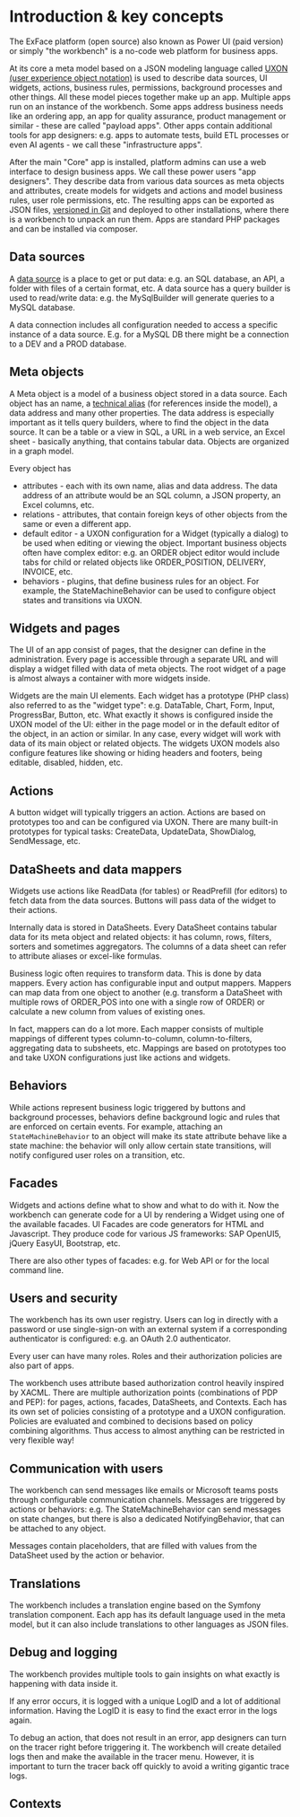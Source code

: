 # Introduction & key concepts

The ExFace platform (open source) also known as Power UI (paid version) or simply "the workbench" is a no-code web platform for business apps. 

At its core a meta model based on a JSON modeling language called [UXON (user experience object notation)](../UXON/index.md) is used to describe data sources, UI widgets, actions, business rules, permissions, background processes and other things. All these model pieces together make up an app. Multiple apps run on an instance of the workbench. Some apps address business needs like an ordering app, an app for quality assurance, product management or similar - these are called "payload apps". Other apps contain additional tools for app designers: e.g. apps to automate tests, build ETL processes or even AI agents - we call these "infrastructure apps".

After the main "Core" app is installed, platform admins can use a web interface to design business apps. We call these power users "app designers". They describe data from various data sources as meta objects and attributes, create models for widgets and actions and model business rules, user role permissions, etc. The resulting apps can be exported as JSON files, [versioned in Git](https://github.com/axenox/PackageManager/blob/1.x-dev/Docs/Versioning/index.md) and deployed to other installations, where there is a workbench to unpack an run them. Apps are standard PHP packages and can be installed via composer. 

## Data sources

A [data source](../creating_metamodels/data_sources/index.md) is a place to get or put data: e.g. an SQL database, an API, a folder with files of a certain format, etc. A data source has a query builder is used to read/write data: e.g. the MySqlBuilder will generate queries to a MySQL database. 

A data connection includes all configuration needed to access a specific instance of a data source. E.g. for a MySQL DB there might be a connection to a DEV and a PROD database. 

## Meta objects

A Meta object is a model of a business object stored in a data source. Each object has an name, a [technical alias](../UXON/Aliases.md) (for references inside the model), a data address and many other properties. The data address is especially important as it tells query builders, where to find the object in the data source. It can be a table or a view in SQL, a URL in a web service, an Excel sheet - basically anything, that contains tabular data. Objects are organized in a graph model. 

Every object has

- attributes - each with its own name, alias and data address. The data address of an attribute would be an SQL column, a JSON property, an Excel columns, etc.
- relations - attributes, that contain foreign keys of other objects from the same or even a different app. 
- default editor - a UXON configuration for a Widget (typically a dialog) to be used when editing or viewing the object. Important business objects often have complex editor: e.g. an ORDER object editor would include tabs for child or related objects like ORDER_POSITION, DELIVERY, INVOICE, etc. 
- behaviors - plugins, that define business rules for an object. For example, the StateMachineBehavior can be used to configure object states and transitions via UXON. 

## Widgets and pages

The UI of an app consist of pages, that the designer can define in the administration. Every page is accessible through a separate URL and will display a widget filled with data of meta objects. The root widget of a page is almost always a container with more widgets inside. 

Widgets are the main UI elements. Each widget has a prototype (PHP class) also referred to as the "widget type": e.g. DataTable, Chart, Form, Input, ProgressBar, Button, etc. What exactly it shows is configured inside the UXON model of the UI: either in the page model or in the default editor of the object, in an action or similar. In any case, every widget will work with data of its main object or related objects. The widgets UXON models also configure features like showing or hiding headers and footers, being editable, disabled, hidden, etc.

## Actions

A button widget will typically triggers an action. Actions are based on prototypes too and can be configured via UXON. There are many built-in prototypes for typical tasks: CreateData, UpdateData, ShowDialog, SendMessage, etc.

## DataSheets and data mappers

Widgets use actions like ReadData (for tables) or ReadPrefill (for editors) to fetch data from the data sources. Buttons will pass data of the widget to their actions. 

Internally data is stored in DataSheets. Every DataSheet contains tabular data for its meta object and related objects: it has column, rows, filters, sorters and sometimes aggregators. The columns of a data sheet can refer to attribute aliases or excel-like formulas. 

Business logic often requires to transform data. This is done by data mappers. Every action has configurable input and output mappers. Mappers can map data from one object to another (e.g. transform a DataSheet with multiple rows of ORDER_POS into one with a single row of ORDER) or calculate a new column from values of existing ones. 

In fact, mappers can do a lot more. Each mapper consists of multiple mappings of different types column-to-column, column-to-filters, aggregating data to subsheets, etc. Mappings are based on prototypes too and take UXON configurations just like actions and widgets. 

## Behaviors

While actions represent business logic triggered by buttons and background processes, behaviors define background logic and rules that are enforced on certain events. For example, attaching an `StateMachineBehavior` to an object will make its state attribute behave like a state machine: the behavior will only allow certain state transitions, will notify configured user roles on a transition, etc.

## Facades

Widgets and actions define what to show and what to do with it. Now the workbench can generate code for a UI by rendering a Widget using one of the available facades. UI Facades are code generators for HTML and Javascript. They produce code for various JS frameworks: SAP OpenUI5, jQuery EasyUI, Bootstrap, etc. 

There are also other types of facades: e.g. for Web API or for the local command line. 

## Users and security

The workbench has its own user registry. Users can log in directly with a password or use single-sign-on with an external system if a corresponding authenticator is configured: e.g. an OAuth 2.0 authenticator. 

Every user can have many roles. Roles and their authorization policies are also part of apps. 

The workbench uses attribute based authorization control heavily inspired by XACML. There are multiple authorization points (combinations of PDP and PEP): for pages, actions, facades, DataSheets, and Contexts. Each has its own set of policies consisting of a prototype and a UXON configuration. Policies are evaluated and combined to decisions based on policy combining algorithms. Thus access to almost anything can be restricted in very flexible way! 

## Communication with users

The workbench can send messages like emails or Microsoft teams posts through configurable communication channels. Messages are triggered by actions or behaviors: e.g. The StateMachineBehavior can send messages on state changes, but there is also a dedicated NotifyingBehavior, that can be attached to any object. 

Messages contain placeholders, that are filled with values from the DataSheet used by the action or behavior. 

## Translations 

The workbench includes a translation engine based on the Symfony translation component. Each app has its default language used in the meta model, but it can also include translations to other languages as JSON files. 

## Debug and logging 

The workbench provides multiple tools to gain insights on what exactly is happening with data inside it. 

If any error occurs, it is logged with a unique LogID and a lot of additional information. Having the LogID it is easy to find the exact error in the logs again. 

To debug an action, that does not result in an error, app designers can turn on the tracer right before triggering it. The workbench will create detailed logs then and make the available in the tracer menu. However, it is important to turn the tracer back off quickly to avoid a writing gigantic trace logs. 

## Contexts 